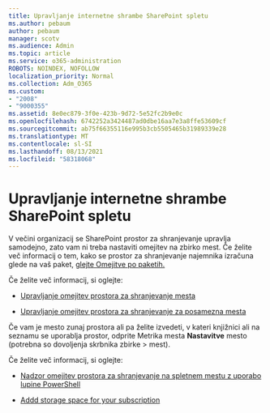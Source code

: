 ```yaml
---
title: Upravljanje internetne shrambe SharePoint spletu
ms.author: pebaum
author: pebaum
manager: scotv
ms.audience: Admin
ms.topic: article
ms.service: o365-administration
ROBOTS: NOINDEX, NOFOLLOW
localization_priority: Normal
ms.collection: Adm_O365
ms.custom:
- "2008"
- "9000355"
ms.assetid: 8e0ec879-3f0e-423b-9d72-5e52fc2b9e0c
ms.openlocfilehash: 6742252a3424487ad0dbe16aa7e3a8ffe53609cf
ms.sourcegitcommit: ab75f66355116e995b3cb5505465b31989339e28
ms.translationtype: MT
ms.contentlocale: sl-SI
ms.lasthandoff: 08/13/2021
ms.locfileid: "58318068"
---
```

# <a name="manage-your-sharepoint-online-storage"></a>Upravljanje internetne shrambe SharePoint spletu

V večini organizacij se SharePoint prostor za shranjevanje upravlja samodejno, zato vam ni treba nastaviti omejitev na zbirko mest. Če želite več informacij o tem, kako se prostor za shranjevanje najemnika izračuna glede na vaš paket, [glejte Omejitve po paketih.](https://docs.microsoft.com/office365/servicedescriptions/sharepoint-online-service-description/sharepoint-online-limits?redirectedfrom=MSDN#limits-by-plan)

Če želite več informacij, si oglejte:

- [Upravljanje omejitev prostora za shranjevanje mesta](https://docs.microsoft.com/sharepoint/manage-site-collection-storage-limits)

- [Upravljanje omejitev prostora za shranjevanje za posamezna mesta](https://docs.microsoft.com/sharepoint/manage-site-collection-storage-limits#manage-individual-site-storage-limits)

Če vam je mesto zunaj prostora ali pa želite izvedeti, v kateri knjižnici ali na seznamu se uporablja prostor, odprite Metrika mesta **Nastavitve** mesto (potrebna so dovoljenja skrbnika zbirke  >   mest).

Če želite več informacij, si oglejte:

- [Nadzor omejitev prostora za shranjevanje na spletnem mestu z uporabo lupine PowerShell](https://docs.microsoft.com/sharepoint/manage-site-collection-storage-limits#monitor-site-storage-limits-by-using-powershell)

- [Addd storage space for your subscription](https://docs.microsoft.com/microsoft-365/commerce/add-storage-space) 
  